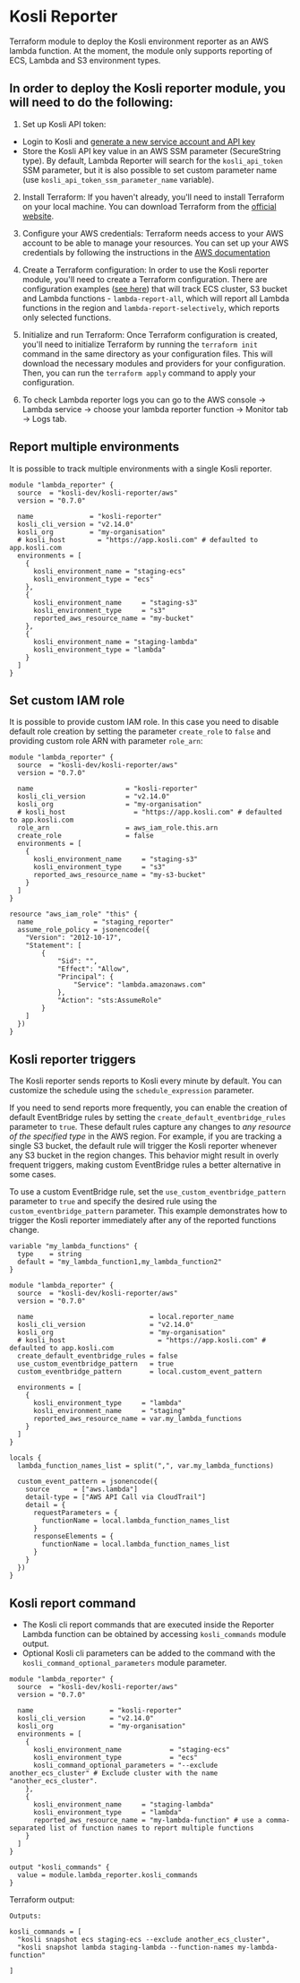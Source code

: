 # Kosli Reporter
Terraform module to deploy the Kosli environment reporter as an AWS lambda function. At the moment, the module only supports reporting of ECS, Lambda and S3 environment types.

## In order to deploy the Kosli reporter module, you will need to do the following:

1. Set up Kosli API token:
  - Login to Kosli and [generate a new service account and API key](https://docs.kosli.com/getting_started/service-accounts/)
  - Store the Kosli API key value in an AWS SSM parameter (SecureString type). By default, Lambda Reporter will search for the `kosli_api_token` SSM parameter, but it is also possible to set custom parameter name (use `kosli_api_token_ssm_parameter_name` variable).

2. Install Terraform: If you haven't already, you'll need to install Terraform on your local machine. You can download Terraform from the [official website](https://www.terraform.io/downloads.html).

3. Configure your AWS credentials: Terraform needs access to your AWS account to be able to manage your resources. You can set up your AWS credentials by following the instructions in the [AWS documentation](https://docs.aws.amazon.com/cli/latest/userguide/cli-chap-configure.html)

4. Create a Terraform configuration: In order to use the Kosli reporter module, you'll need to create a Terraform configuration. There are configuration examples ([see here](https://github.com/kosli-dev/terraform-aws-kosli-reporter/tree/master/examples)) that will track ECS cluster, S3 bucket and Lambda functions - `lambda-report-all`, which will report all Lambda functions in the region and `lambda-report-selectively`, which reports only selected functions.

5. Initialize and run Terraform: Once Terraform configuration is created, you'll need to initialize Terraform by running the `terraform init` command in the same directory as your configuration files. This will download the necessary modules and providers for your configuration. Then, you can run the `terraform apply` command to apply your configuration.

6. To check Lambda reporter logs you can go to the AWS console -> Lambda service -> choose your lambda reporter function -> Monitor tab -> Logs tab.

## Report multiple environments
It is possible to track multiple environments with a single Kosli reporter.

```
module "lambda_reporter" {
  source  = "kosli-dev/kosli-reporter/aws"
  version = "0.7.0"

  name              = "kosli-reporter"
  kosli_cli_version = "v2.14.0"
  kosli_org         = "my-organisation"
  # kosli_host        = "https://app.kosli.com" # defaulted to app.kosli.com
  environments = [
    {
      kosli_environment_name = "staging-ecs"
      kosli_environment_type = "ecs"
    },
    {
      kosli_environment_name     = "staging-s3"
      kosli_environment_type     = "s3"
      reported_aws_resource_name = "my-bucket"
    },
    {
      kosli_environment_name = "staging-lambda"
      kosli_environment_type = "lambda"
    }
  ]
}
```


## Set custom IAM role
It is possible to provide custom IAM role. In this case you need to disable default role creation by setting the parameter `create_role` to `false` and providing custom role ARN with parameter `role_arn`:

```
module "lambda_reporter" {
  source  = "kosli-dev/kosli-reporter/aws"
  version = "0.7.0"

  name                       = "kosli-reporter"
  kosli_cli_version          = "v2.14.0"
  kosli_org                  = "my-organisation"
  # kosli_host                 = "https://app.kosli.com" # defaulted to app.kosli.com
  role_arn                   = aws_iam_role.this.arn
  create_role                = false
  environments = [
    {
      kosli_environment_name     = "staging-s3"
      kosli_environment_type     = "s3"
      reported_aws_resource_name = "my-s3-bucket"
    }
  ]
}

resource "aws_iam_role" "this" {
  name               = "staging_reporter"
  assume_role_policy = jsonencode({
    "Version": "2012-10-17",
    "Statement": [
        {
            "Sid": "",
            "Effect": "Allow",
            "Principal": {
                "Service": "lambda.amazonaws.com"
            },
            "Action": "sts:AssumeRole"
        }
    ]
  })
}
```

## Kosli reporter triggers
The Kosli reporter sends reports to Kosli every minute by default. You can customize the schedule using the `schedule_expression` parameter.

If you need to send reports more frequently, you can enable the creation of default EventBridge rules by setting the `create_default_eventbridge_rules` parameter to `true`. These default rules capture any changes to *any resource of the specified type* in the AWS region. For example, if you are tracking a single S3 bucket, the default rule will trigger the Kosli reporter whenever any S3 bucket in the region changes. This behavior might result in overly frequent triggers, making custom EventBridge rules a better alternative in some cases.

To use a custom EventBridge rule, set the `use_custom_eventbridge_pattern` parameter to `true` and specify the desired rule using the `custom_eventbridge_pattern` parameter. This example demonstrates how to trigger the Kosli reporter immediately after any of the reported functions change.

```
variable "my_lambda_functions" {
  type    = string
  default = "my_lambda_function1,my_lambda_function2"
}

module "lambda_reporter" {
  source  = "kosli-dev/kosli-reporter/aws"
  version = "0.7.0"

  name                             = local.reporter_name
  kosli_cli_version                = "v2.14.0"
  kosli_org                        = "my-organisation"
  # kosli_host                       = "https://app.kosli.com" # defaulted to app.kosli.com
  create_default_eventbridge_rules = false
  use_custom_eventbridge_pattern   = true
  custom_eventbridge_pattern       = local.custom_event_pattern
  
  environments = [
    {
      kosli_environment_type     = "lambda"
      kosli_environment_name     = "staging"
      reported_aws_resource_name = var.my_lambda_functions
    }
  ]
}

locals {
  lambda_function_names_list = split(",", var.my_lambda_functions)

  custom_event_pattern = jsonencode({
    source      = ["aws.lambda"]
    detail-type = ["AWS API Call via CloudTrail"]
    detail = {
      requestParameters = {
        functionName = local.lambda_function_names_list
      }
      responseElements = {
        functionName = local.lambda_function_names_list
      }
    }
  })
}
```

## Kosli report command
- The Kosli cli report commands that are executed inside the Reporter Lambda function can be obtained by accessing `kosli_commands` module output. 
- Optional Kosli cli parameters can be added to the command with the `kosli_command_optional_parameters` module parameter.

```
module "lambda_reporter" {
  source  = "kosli-dev/kosli-reporter/aws"
  version = "0.7.0"

  name                   = "kosli-reporter"
  kosli_cli_version      = "v2.14.0"
  kosli_org              = "my-organisation"
  environments = [
    {
      kosli_environment_name            = "staging-ecs"
      kosli_environment_type            = "ecs"
      kosli_command_optional_parameters = "--exclude another_ecs_cluster" # Exclude cluster with the name "another_ecs_cluster".
    },
    {
      kosli_environment_name     = "staging-lambda"
      kosli_environment_type     = "lambda"
      reported_aws_resource_name = "my-lambda-function" # use a comma-separated list of function names to report multiple functions
    }
  ]
}

output "kosli_commands" {
  value = module.lambda_reporter.kosli_commands
}
```

Terraform output:
```
Outputs:

kosli_commands = [
  "kosli snapshot ecs staging-ecs --exclude another_ecs_cluster",
  "kosli snapshot lambda staging-lambda --function-names my-lambda-function"

]
```
